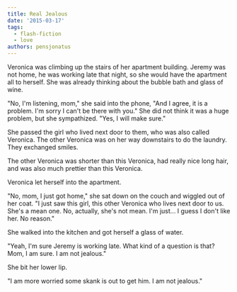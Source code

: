 ```yaml
---
title: Real Jealous
date: '2015-03-17'
tags:
  - flash-fiction
  - love
authors: pensjonatus
---
```


Veronica was climbing up the stairs of her apartment building. Jeremy was not
home, he was working late that night, so she would have the apartment all to
herself. She was already thinking about the bubble bath and glass of wine.

<!-- truncate -->

"No, I'm listening, mom," she said into the phone, "And I agree, it is a
problem. I'm sorry I can't be there with you." She did not think it was a huge
problem, but she sympathized. "Yes, I will make sure."

She passed the girl who lived next door to them, who was also called Veronica.
The other Veronica was on her way downstairs to do the laundry. They exchanged
smiles.

The other Veronica was shorter than this Veronica, had really nice long hair,
and was also much prettier than this Veronica.

Veronica let herself into the apartment.

"No, mom, I just got home," she sat down on the couch and wiggled out of her
coat. "I just saw this girl, this other Veronica who lives next door to us.
She's a mean one. No, actually, she's not mean. I'm just... I guess I don't like
her. No reason."

She walked into the kitchen and got herself a glass of water.

"Yeah, I'm sure Jeremy is working late. What kind of a question is that? Mom, I
am sure. I am not jealous."

She bit her lower lip.

"I am more worried some skank is out to get him. I am not jealous."
